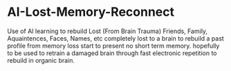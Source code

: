 # AI-Lost-Memory-Reconnect
Use of AI learning to rebuild Lost (From Brain Trauma) Friends, Family, Aquaintences, Faces, Names, etc completely lost to a brain to rebuild a past profile from memory loss start to present no short term memory. hopefully to be used to retrain a damaged brain through fast electronic repetition to rebuild in organic brain. 
